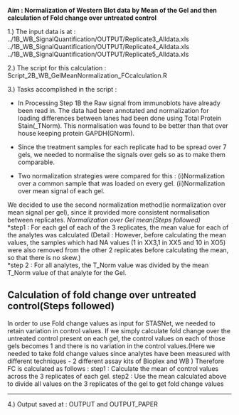 
**Aim : Normalization of Western Blot data by Mean of the Gel and then calculation of Fold change over untreated control**

1.) The input data is at : 
../1B_WB_SignalQuantification/OUTPUT/Replicate3_Alldata.xls
../1B_WB_SignalQuantification/OUTPUT/Replicate4_Alldata.xls
../1B_WB_SignalQuantification/OUTPUT/Replicate5_Alldata.xls

2.) The script for this calculation : Script_2B_WB_GelMeanNormalization_FCcalculation.R

3.) Tasks accomplished in the script :
* In Processing Step 1B the Raw signal from immunoblots have already been read in. The data had been annotated and normalization for loading differences between lanes had been done using Total Protein Stain(_TNorm). This normalisation was found to be better than that over house keeping protein GAPDH(GNorm). 

* Since the treatment samples for each replicate had to be spread over 7 gels, we needed to normalise the signals over gels so as to make them comparable.
* Two normalization strategies were compared for this : 
(i)Normalization over a common sample that was loaded on every gel. 
(ii)Normalization over mean signal of each gel.

We decided to use the second normalization method(ie normalization over mean signal per gel), since it provided more consistent normalisation between replicates.
*Normalization over Gel mean(Steps followed)*     
*step1 : For each gel of each of the 3 replicates, the mean value for each of the analytes was calculated  (Detail : However, before calculating the mean values, the samples which had NA values (1 in XX3,1 in XX5 and 10 in XO5) were also removed from the other 2 replicates before calculating the mean, so that there is no skew.)    
*step 2 : For all analytes, the T_Norm value was divided by the mean T_Norm value of that analyte for the Gel.

## Calculation of fold change over untreated control(Steps followed)
In order to use Fold change values as input for STASNet, we needed to retain variation in control values.
If we simply calculate fold change over the untreated control present on each gel, the control values on each of those gels becomes 1 and there is no variation in the control values.(Here we needed to take fold change values since analytes have been measured with different techniques - 2 different assay kits of Bioplex and WB )
Therefore FC is calculated as follows :
step1 : Calculate the mean of control values across the 3 replicates of each gel.
step2 : Use the mean calculated above to divide all values on the 3 replicates of the gel to get fold change values


********************************

4.) Output saved at : OUTPUT and OUTPUT_PAPER

